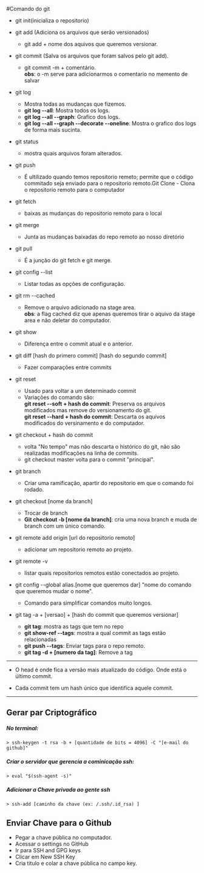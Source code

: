 #Comando do git

- git init(inicializa o repositorio)

- git add (Adiciona os arquivos que serão versionados)
    * git add + nome dos aquivos que queremos versionar.

- git commit (Salva os arquivos que foram salvos pelo git add).
    * git commit -m + comentário.<br> 
    **obs**: o -m serve para adicionarmos o comentario no memento de salvar

- git log
    * Mostra todas as mudanças que fizemos.<br>
    * **git log --all**: Mostra todos os logs.<br>
    * **git log --all --graph**: Grafico dos logs.<br>
    * **git log --all --graph --decorate --oneline**: Mostra o grafico dos logs de forma mais sucinta.

- git status 
    * mostra quais arquivos foram alterados.

- git push
    * É ultilizado quando temos repositorio remeto; permite que o código commitado seja enviado para o repositorio remoto.Git Clone - Clona o repositorio remoto para o computador

- git fetch
    * baixas as mudanças do repositorio  remoto para o local 

- git merge
    * Junta as mudanças baixadas do repo remoto ao nosso diretório

- git pull 
    * É a junção do git fetch e git merge.

- git config --list
    * Listar todas as opções de configuração.

- git rm --cached
    * Remove o arquivo adicionado na stage area.<br>
    **obs**: a flag cached  diz que apenas queremos tirar o aquivo da stage area e não deletar do computador.

- git show 
    * Diferença entre o commit atual e o anterior.

- git diff [hash do primero commit] [hash do segundo commit]
    * Fazer comparações entre commits

 - git reset
    * Usado para voltar a um determinado commit<br>
    * Variações do comando são:<br>
    **git reset --soft + hash do commit**: Preserva os arquivos modificados mas remove do versionamento do git.<br>
    **git reset --hard + hash do commit**: Descarta os aquivos modificados do versinamento e do computador.

- git checkout + hash do commit
    * volta "No tempo" mas não descarta o histórico do git, não são realizadas modificações na linha de commits.
    * git checkout master volta para o commit "principal".

- git branch 
    * Criar uma ramificação, apartir do repositorio em que o comando foi rodado.

- git checkout [nome da branch]
    * Trocar de branch
    * **Git checkout -b [nome da branch]**: cria uma nova branch e muda de branch com um único comando.

- git remote add origin [url do repositorio remoto]
    * adicionar um repositorio remoto ao projeto.

- git remote -v 
    * listar quais repositorios remotos estão conectados ao projeto.

- git config --global alias.[nome que queremos dar] "nome do comando que queremos mudar o nome".
    * Comando para simplificar comandos muito longos.

- git tag -a + [versao] + [hash do commit que queremos versionar]
    * **git tag**: mostra as tags que tem no repo<br>
    * **git show-ref --tags**: mostra a qual commit as tags estão relacionadas<br>
    * **git push --tags**: Enviar tags para o repo remoto.<br>
    * **git tag -d + [numero da tag]**: Remove a tag
---------------------------------------------------------------------

- O head é onde fica a versão mais atualizado do código. Onde está o último commit.

- Cada commit tem um hash único que identifica aquele commit.

-------------------------------------------------------------------------
## Gerar par Criptográfico

##### No terminal:<br>

    > ssh-keygen -t rsa -b + [quantidade de bits = 4096] -C "[e-mail do github]"

##### Criar o servidor que gerencia a cominicação ssh:<br>

    > eval "$(ssh-agent -s)"

##### Adicionar a Chave privada ao gente ssh

    > ssh-add [caminho da chave (ex: /.ssh/.id_rsa) ] 


## Enviar Chave para o Github

- Pegar a chave pública no computador.
- Acessar o settings no GitHub
- Ir para SSH and GPG keys
- Clicar em New SSH Key
- Cria titulo e colar a chave pública no campo key.

